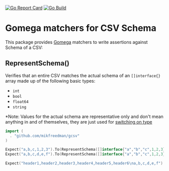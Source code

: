 [![Go Report Card](https://goreportcard.com/badge/github.com/mikfreedman/gcsv)](https://goreportcard.com/report/github.com/mikfreedman/gcsv)
[![Go Build](https://github.com/mikfreedman/gcsv/actions/workflows/go.yml/badge.svg)](https://github.com/mikfreedman/gcsv/actions/workflows/go.yml/badge.svg)

Gomega matchers for CSV Schema
==================================

This package provides [Gomega](https://github.com/onsi/gomega) matchers to write assertions against Schema of a CSV:

RepresentSchema()
-------------------
Verifies that an entire CSV matches the actual schema of an `[]interface{}` array made up of the following basic types:

* `int`
* `bool`
* `float64`
* `string` 

*Note: Values for the actual schema are representative only and don't mean anything in and of themselves, they are just used for [switching on type](/match_schema.go#L57)

```go
import (
  . "github.com/mikfreedman/gcsv"
)

Expect("a,b,c,1,2,3").To(RepresentSchema([]interface{"a","b","c",1,2,3})) // Pass
Expect("a,b,c,d,e,f").To(RepresentSchema([]interface{"a","b","c",1,2,3})) // Fail!

Expect("header1,header2,header3,header4,header5,header6\na,b,c,d,e,f").To(RepresentSchema([]interface{"a","b","c",1,2,3}, IgnoreHeaderRow())) // Pass

```
